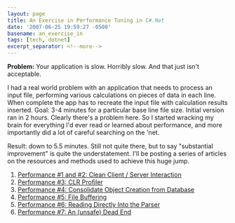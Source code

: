 ```yaml
---
layout: page
title: An Exercise in Performance Tuning in C#.Net
date: '2007-06-25 19:59:27 -0500'
basename: an_exercise_in
tags: [tech, dotnet]
excerpt_separator: <!--more-->
---
```


**Problem:** Your application is slow. Horribly slow. And that just isn't
acceptable.

<!--more-->

I had a real world problem with an application that needs to process an input
file, performing various calculations on pieces of data in each line. When
complete the app has to recreate the input file with calculation results
inserted. Goal: 3-4 minutes for a particular base line file size. Initial
version ran in 2 hours. Clearly there's a problem here. So I started wracking my
brain for everything I'd ever read or learned about performance, and more
importantly did a lot of careful searching on the 'net.

Result: down to 5.5 minutes. Still not quite there, but to say "substantial
improvement" is quite the understatement. I'll be posting a series of articles
on the resources and methods used to achieve this huge jump.


1. <a href="/archive/2007/06/29/performance_1_a/">Performance #1 and #2: Clean Client / Server Interaction</a>
1. <a href="/archive/2007/07/05/performance_3_c/">Performance #3: CLR Profiler</a>
1. <a href="/archive/2007/07/14/performance_4_c/">Performance #4: Consolidate Object Creation from Database</a>
1. <a href="/archive/2007/07/19/performance_5_f/">Performance #5: File Buffering</a>
1. <a href="/archive/2007/07/23/performance_5_r/">Performance #6: Reading Directly Into the Parser</a>
1. <a href="/archive/2007/09/21/performance_7_f/">Performance #7: An (unsafe) Dead End</a>
